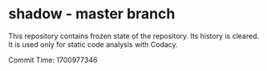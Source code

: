 # shadow - master branch

This repository contains frozen state of the repository.
Its history is cleared. It is used only for static code
analysis with Codacy.

Commit Time: 1700977346